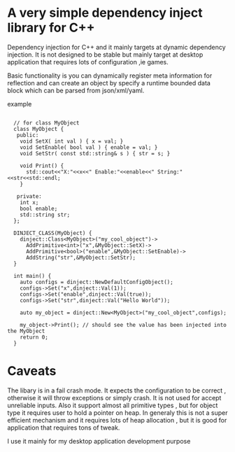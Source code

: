 A very simple dependency inject library for C++
====================================================

Dependency injection for C++ and it mainly targets at dynamic dependency injection.
It is not designed to be stable but mainly target at desktop application that requires
lots of configuration ,ie games.

Basic functionality is you can dynamically register meta information for reflection and
can create an object by specify a runtime bounded data block which can be parsed from
json/xml/yaml.

example
```

  // for class MyObject
  class MyObject {
   public:
    void SetX( int val ) { x = val; }
    void SetEnable( bool val ) { enable = val; }
    void SetStr( const std::string& s ) { str = s; }

    void Print() {
      std::cout<<"X:"<<x<<" Enable:"<<enable<<" String:"<<str<<std::endl;
    }

   private:
    int x;
    bool enable;
    std::string str;
  };

  DINJECT_CLASS(MyObject) {
    dinject::Class<MyObject>("my_cool_object")->
      AddPrimitive<int>("x",&MyObject::SetX)->
      AddPrimitive<bool>("enable",&MyObject::SetEnable)->
      AddString("str",&MyObject::SetStr);
  }

  int main() {
    auto configs = dinject::NewDefaultConfigObject();
    configs->Set("x",dinject::Val(1));
    configs->Set("enable",dinject::Val(true));
    configs->Set("str",dinject::Val("Hello World"));

    auto my_object = dinject::New<MyObject>("my_cool_object",configs);

    my_object->Print(); // should see the value has been injected into the MyObject
    return 0;
  }
```

# Caveats

The libary is in a fail crash mode. It expects the configuration to be correct , otherwise
it will throw exceptions or simply crash. It is not used for accept unreliable inputs. Also
it support almost all primitive types , but for object type it requires user to hold a pointer
on heap. In generaly this is not a super efficient mechanism and it requires lots of heap
allocation , but it is good for application that requires tons of tweak.


I use it mainly for my desktop application development purpose

